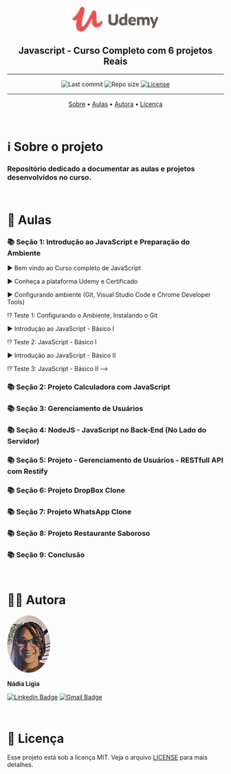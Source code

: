 <p align="center"><img src="../assets/logo.png" width=200></p>
<h2 align="center">Javascript - Curso Completo com 6 projetos Reais</h2>

---

<p align="center">
  <img alt="Last commit" src="https://img.shields.io/github/last-commit/nlnadialigia/udemy" />

  <img alt="Repo size" src="https://img.shields.io/github/repo-size/nlnadialigia/udemy"/>
   
  <a href="./license.md">
  <img alt="License" src="https://img.shields.io/badge/License-MIT-informational"/>
  </a>
</p>

---

<p align="center">
  <a href="#-information_source-sobre-o-projeto">Sobre</a> •
  <a href="#-open_file_folder-aulas">Aulas</a> • 
  <a href="#-woman_office_worker-autora">Autora</a> • 
  <a href="#-pencil-licença">Licença</a>
</p>
<br>

# ℹ️ Sobre o projeto 

<h3>Repositório dedicado a documentar as aulas e projetos desenvolvidos no curso.</h3><br>

# 📂 Aulas


### 📚 Seção 1: Introdução ao JavaScript e Preparação do Ambiente

▶️ Bem vindo ao Curso completo de JavaScript

▶️ Conheça a plataforma Udemy e Certificado

▶️ Configurando ambiente (Git, Visual Studio Code e Chrome Developer Tools)

⁉️ Teste 1: Configurando o Ambiente, Instalando o Git

▶️ Introdução ao JavaScript - Básico I

⁉️ Teste 2: JavaScript - Básico I

▶️ Introdução ao JavaScript - Básico II

⁉️ Teste 3: JavaScript - Básico II -->


### 📚 Seção 2: Projeto Calculadora com JavaScript

<!-- ▶️ C01 - Estruturando o Projeto

▶️ C02 - Orientação a Objetos e MVC

▶️ C03 - Método Construtor e Encapsulamento

⁉️ Teste 4: Orientação a Objetos

▶️ C04 - Manipulando o DOM

▶️ C05 - Data e Hora

▶️ C06 - querySelector

▶️ C07 - Adicionando Evento Click

▶️ C08 - Aplicando vários Eventos usando split()

▶️ C09 - Switch

▶️ C10 - Adicionando operações - isNaN e Array.length

▶️ C11 - Eval - Validando o primeiro operador e calculando resultado

▶️ C12 - For - Procurando o último número do Array

▶️ C13 - Botão Porcento

▶️ C14 - Clicando mais de uma vez no botão igual

▶️ C15 - Botão Ponto

▶️ C16 - Correções de Bugs com o Ponto

▶️ C17 - Eventos de Teclado

▶️ C18 - Ctrl + c e Ctrl + v

▶️ C19 - Trabalhando com Áudio

▶️ C20 - Definir o valor máximo

▶️ C21 - Tratar outros erros no eval() com Try Catch

▶️ C22 - Bonus

▶️ Repositório do Projeto da Calculadora -->

### 📚 Seção 3: Gerenciamento de Usuários

<!-- ▶️ G1 - Script incorporado e arquivo externo

⁉️ Teste 5: Script Incorporado e Arquivo Externo

▶️  G2 - Manipulando o DOM

▶️ G3 - Variáveis

▶️ G4 - Variáveis e Seletores

⁉️ Teste 7: Usando variáveis de memória

▶️ G5 - For Each

⁉️ Teste 8: ForEach

▶️ G6 - IF e ELSE

⁉️ Teste 9: If e Else

▶️ G7 - Trabalhando com Json

⁉️ Teste 10: Trabalhando com Json

▶️ G8 - Trabalhando com Eventos no JavaScript

⁉️ Teste 11: Trabalhando com Eventos

▶️ G9 - Trabalhando com Funções

⁉️ Teste 12: Trabalhando com funções 

▶️ G10 - Programação Orientada a Objetos - Classes e MVC

⁉️ Teste 13: Programação Orientada a Objetos no JavaScript

▶️ G11 - Programação Orientada a Objetos - MVC - Controller

⁉️ Teste 14: Programação Orientada a Objetos - MVC - Controller

▶️ G12 - O operador Spread ...

▶️ G13 - Trabalhando com arquivos - File Reader

⁉️ Teste 15: Trabalhando com File Reader

▶️ G14 - Trabalhando com Promise no JavaScript

▶️ G15 - Ajustando a View do Projeto - Operador Ternário

▶️ G16 - Trabalhando com Datas, Getters e Setters

▶️ G17 - Trabalhando com Métodos Estáticos

▶️ G18 - Validando Formulários

▶️ G19 - Atualizando Estatísticas - Usando dataset

▶️ G20 - Trabalhando com Edição de Dados - Editando a View

▶️ G21 - Trabalhando com Edição de Dados - Programando o Evento no Botão Editar.

▶️ G22 - Trabalhando com Edição de Dados - Utilizando o laço For In para objetos

▶️ G23 - Trabalhando com Edição de Dados - Editando valores com Radio e Checkbox.

▶️ G24 - Trabalhando com Edição de Dados - Alterando dados do Objeto.

▶️ G25 - Trabalhando com Edição de Dados - Editando a Imagem com FileReader

▶️ G26 - Excluindo Dados do Objeto

▶️ G27 - Armazenando dados na Sessão com sessionStorage

▶️ G28 - Armazenando Dados com localStorage 

▶️ G29 - Refactoring - Otimizando o Template

▶️ G30 - Trabalhando com localStorage - Editando dados no localStorage

▶️ G31 - Trabalhando com localStorage - Correção com Object.assign

▶️ G32 - Trabalhando com localStorage - Excluindo dados no localStorage

▶️ Código Final do Projeto -->

### 📚 Seção 4: NodeJS - JavaScript no Back-End (No Lado do Servidor)

<!-- ▶️ N01 - Introdução ao NodeJS

▶️ N02 - Instalando o NodeJS

▶️ N03 - Criando um Servidor Web com Node.JS

▶️ N04 - Detectando URL diferente

▶️ N05 - Entendendo o Package.Json e Instalando o Express

▶️ N06 - Nodemon e Criando o Servidor com Express

▶️ N07 - Separando Rotas do Arquivo Principal

▶️ N08 - Carregando Rotas com Consign

▶️ N09 - Recebendo dados via POST e instalando Postman

▶️ N10 - Persistência de dados com o NeDB (Banco de dados JavaScript)

▶️ N11 - Listando os usuários do banco NeDB

▶️ N12 - Refatorando Sistema e Otimizando o código

▶️ N13 - Obtendo dados de um usuário

▶️ N14 - Editando um usuário

▶️ N15 - Excluindo um usuário

▶️ N16 - Validando dados recebidos via Post

▶️ Código Final do Projeto -->

### 📚 Seção 5: Projeto - Gerenciamento de Usuários - RESTfull API com Restify

<!-- ▶️ U01 - Criando novo projeto com Express Generator

▶️ U02 - Usando Restify para acessar API REST

▶️ U03 - Ajax com XMLHttpRequest

▶️ U04 - Adequando os dados salvos no servidor RESTful

▶️ U05 - Refatorando para uma classe HttpRequest

▶️ U06 - Consumindo Rotas, POST, PUT e DELETE com Restify

▶️ U07 - Usando Ajax com método POST e PUT

▶️ U08 - Usando Ajax com método DELETE

▶️ U09 - Alterando o limite de bytes enviados por POST

▶️ U10 - Refatorando para fetch API -->

### 📚 Seção 6: Projeto DropBox Clone

<!-- ▶️ D01 - Clone do HTML e CSS do projeto

▶️ D02 - Criando projeto com Express Generator

▶️ D03 - Criando Controller e Evento Click no botão Enviar Arquivos

▶️ D04 - Enviando arquivos usando Ajax e Promise.all()

▶️ D05 - Recebendo arquivos no Node.js com Formidable

▶️ D06 - Atualizando View com informações do progresso do Upload 

▶️ D07 - Organizando templates de tipos de arquivos

▶️ D08 - Adicionar o Firebase a sua Aplicação Web

▶️ D09 - Gravando dados do Firebase Database

▶️ D10 - Listando dados do Firebase Database

▶️ D11 - Selecionando arquivos

▶️ D12 - Selecionando arquivos com CTRL ou SHIFT

▶️ D13 - Criando e disparando eventos

▶️ D14 - Menu de opções de acordo com arquivos selecionados

▶️ D15 - Renomeando arquivo

▶️ D16 - Excluindo arquivos

▶️ D17 - Nova Pasta

▶️ D18 - Navegando nas pastas ou abrindo arquivos

▶️ D19 - Criando rota para abrir arquivo

▶️ D20 - Refatorando para Firebase Storage - Upload

▶️ D21 - Excluindo arquivo do Firebase Storage

▶️ D22 - Excluindo Diretório Firebase

▶️ D23 - Abrindo o arquivo -->

### 📚 Seção 7: Projeto WhatsApp Clone

<!-- ▶️ W01 - Clonando layout HTML e CSS do Projeto

▶️ W02 - Criando controle principal do App

▶️ W03 - Prototype

▶️ W04 - Eventos para abrir/fechar os painéis "Editar Perfil" e "Adicionar Contato"

▶️ W05 - Obtendo dados dos painéis e usando FormData

▶️ W06 - Clique no "Menu Anexar" - Usando bind() e removeEventListener()

▶️ W07 - Eventos no "Menu Anexar"

▶️ W08 - Eventos de gravação do microfone e timer de gravação

▶️ W09 - Função para formatar milissegundos em minuto e segundo

▶️ W10 - Eventos do campo "Digitar Mensagem"

▶️ W11 - Inserir Emoji - cloneNode(), dispatchEvent() e new Event()

▶️ W12 - Inserir Emoji getSelection(), createRange() e DocumentFragment()

▶️ W13 - Ativando a câmera com API MediaDevices.getUserMedia()

▶️ W14 - Criando um servidor Web com Webpack Dev Server

▶️ W15 - Arquivo de configuração do Webpack - webpack.config.js

▶️ W16 - Importando e Exportando módulos com Webpack

▶️ W17 - Parando de capturar imagem da câmera - getTracks()

▶️ W18 - Tirar fotografia da câmera com canvas

▶️ W19 - Enviando mensagens de documentos anexos

▶️ W20 - Lendo capa de arquivo PDF e gerando imagem com PDF.js

▶️ W21 - Ativando o microfone com API MediaDevices.getUserMedia()

▶️ W22 - Criando classe para eventos em objetos

▶️ W23 - Gravando áudio capturado pelo microfone com MediaRecorder

▶️ W24 - Criando evento para o visualizar o tempo de gravação

▶️ W25 - Configurando o Firebase no projeto

▶️ W26 - Firebase Authentication

▶️ W27 - Salvando usuário autenticado no banco de dados

▶️ W28 - Aplicando padrão DAO ao objeto User e criando Evento de dados alterados

▶️ W29 - Atualizando Dados do perfil do Usuário

▶️ W30 - Adicionando um contato no Whatsapp Clone

▶️ W31 - Listando os contatos

▶️ W32 - Evento de click em um contato

▶️ W33 - Classe Message

▶️ W34 - Class Chat - Criando uma conversa e usando função btoa() conversão base64

▶️ W35 - Enviando uma mensagem de texto.

▶️ W36 - Lendo as mensagens de um chat em Tempo Real (Realtime)

▶️ W37 - Descendo o Scroll automaticamente se estiver encostado em baixo.

▶️ W38 - Filtrando lista de contatos

▶️ W39 - Atualizando status de mensagem (wait, sent e read)

▶️ W40 - Enviando imagem da Galeria como anexo

▶️ W41 - Enviando foto como anexo

▶️ W42 - Enviando Documento como anexo

▶️ W43 - Enviando Contato como anexo

▶️ W44 - Enviar mensagem para contato anexado

▶️ W45 - Gravando e Enviando Audio como anexo

▶️ W46 - Atualizando dados do perfil de usuário

▶️ W47 - Atualizando última mensagem enviada manualmente

▶️ W48 - Firebase Cloud Functions

▶️ W49 - Criando função que atualiza a última mensagem enviada

▶️ W50 - Notificação desktop de novas mensagens -->

### 📚 Seção 8: Projeto Restaurante Saboroso

<!-- ▶️ MY01 - Visão Geral do Projeto

▶️ MY02 - Criando a Estrutura do Projeto

▶️ MY03 - Instalando e Configurando o MySQL

▶️ MY04 - Conectando o NodeJS com MySQL

▶️ MY05 - Exibindo dados do Banco de Dados com EJS Embedded JavaScript templates

▶️ MY06 - EJS Include

▶️ MY07 - Organizando o HEADER com Includes

▶️ MY08 - Organizando o FOOTER com Includes

▶️ MY09 - Organizando o Conteúdo com Includes

▶️ MY10 - Refatorando o HEADER e FOOTER reduzindo os Includes

▶️ MY11 - Efetuando Reserva com Método POST para o MySQL

▶️ MY12 - Enviando Contato com Método POST para o MySQL

▶️ MY13 - Criando Rotas para Administração

▶️ MY14 - Express Session com Redis

▶️ MY15 - Efetuando Login na Administração

▶️ Criando um Middleware em nível de roteador para validar Sessão de Login

▶️ MY17 - Organizando a Administração em Includes

▶️ MY18 - Links do Menu

▶️ MY19 - Formatando Menu Ativo

▶️ MY20 - Exibindo dados do usuário autenticado

▶️ MY21 - Tela Inicial consultando dados no MySQL

▶️ MY22 - Administração do Menu - Consultando dados no MySQL

▶️ MY23 - Administração do Menu - Criando Novo Menu

▶️ MY24 - Administração do Menu - Enviando Novo Menu via POST

▶️ MY25 - Administração do Menu - Alterando dados do Menu

▶️ MY26 - Criando um Plugin para ler e exibir um arquivo de Imagem

▶️ MY27 - Criando Prototype para enviar formulário via Ajax

▶️ MY28 - Administração do Menu - Alterando dados via POST

▶️ MY29 - Administração do Menu - Excluindo dados

▶️ MY30 - Administração da reserva CREATE

▶️ MY31 - Administração da reserva READ

▶️ MY32 - Formatando datas com Moment.js e EJS

▶️ MY33 - Administração da reserva UPDATE

▶️ MY34 - Administração da reserva DELETE

▶️ MY35 - Criando componente Grid para tabela

▶️ MY36 - Trabalhando com eventos do componente

▶️ MY37 - Refatorando e criando método para botão DELETE

▶️ MY38 - Utilizando componente HcodeGrid na tela de Menus

▶️ MY39 - Administração dos usuários criando rotas

▶️ MY40 - Administração dos usuários criando telas

▶️ MY41 - Administração dos usuários alterando senha

▶️ MY42 - Administração dos contatos

▶️ MY43 - Administração dos e-mails recebidos

▶️ MY44 - Trabalhando com paginação de dados

▶️ MY45 - Trabalhando com paginação de dados navegando entre as páginas

▶️ MY46 - Trabalhando com paginação de dados, botões anterior e próxima

▶️ MY47 - Trabalhando com gráficos usando Chart.JS

▶️ MY48 - Obtendo dados do servidor e atualizando gráfico

▶️ MY49 - Trabalhando em tempo real com Socket.io, Instalando e configurando

▶️ MY50 - Trabalhando em tempo real com Socket.io, Emit e On -->


### 📚 Seção 9: Conclusão

<!-- ▶️ Conclusão -->


<br>

# 👩‍💼 Autora
<img style="border-radius: 50%;" src="../assets/picture.jpg" width="100px;" alt="Picture"/>
<p><b>Nádia Ligia</b></p>

[![Linkedin Badge](https://img.shields.io/badge/-nlnadialigia-blueviolet?style=flat&logo=Linkedin&logoColor=white&link=https://www.linkedin.com/in/nlnadialigia/)](https://www.linkedin.com/in/nlnadialigia/) 
[![Gmail Badge](https://img.shields.io/badge/-nlnadialigia@gmail.com-blueviolet?style=flat&logo=Gmail&logoColor=white&link=mailto:nlnadialigia@gmail.com)](mailto:nlnadialigia@gmail.com)

<br>

# 📝 Licença

Esse projeto está sob a licença MIT. Veja o arquivo [LICENSE](LICENSE) para mais detalhes.

